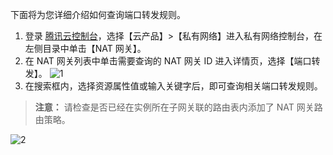 下面将为您详细介绍如何查询端口转发规则。
1. 登录 [腾讯云控制台](https://console.cloud.tencent.com/)，选择【云产品】>【私有网络】进入私有网络控制台，在左侧目录中单击【NAT 网关】。
2. 在 NAT 网关列表中单击需要查询的 NAT 网关 ID 进入详情页，选择【端口转发】。
 ![1](https://main.qcloudimg.com/raw/63cc05adc23859e8ce500862d121a483.png)
3. 在搜索框内，选择资源属性值或输入关键字后，即可查询相关端口转发规则。
> **注意：**
> 请检查是否已经在实例所在子网关联的路由表内添加了 NAT 网关路由策略。

 ![2](https://main.qcloudimg.com/raw/9fc9003f505e40d0a88ea1604d54b734.png)
